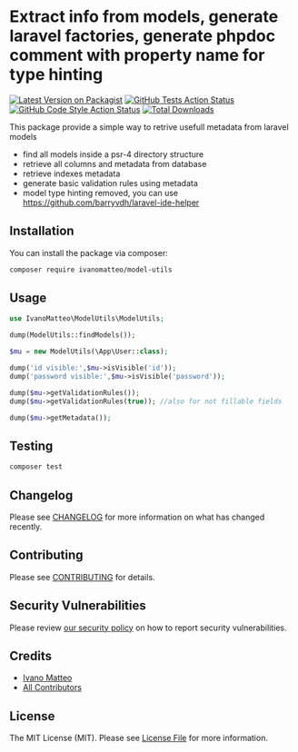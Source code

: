 # Extract info from models, generate laravel factories, generate phpdoc comment with property name for type hinting

[![Latest Version on Packagist](https://img.shields.io/packagist/v/ivanomatteo/model-utils.svg?style=flat-square)](https://packagist.org/packages/ivanomatteo/model-utils)
[![GitHub Tests Action Status](https://img.shields.io/github/workflow/status/ivanomatteo/model-utils/run-tests?label=tests)](https://github.com/ivanomatteo/model-utils/actions?query=workflow%3Arun-tests+branch%3Amain)
[![GitHub Code Style Action Status](https://img.shields.io/github/workflow/status/ivanomatteo/model-utils/Check%20&%20fix%20styling?label=code%20style)](https://github.com/ivanomatteo/model-utils/actions?query=workflow%3A"Check+%26+fix+styling"+branch%3Amain)
[![Total Downloads](https://img.shields.io/packagist/dt/ivanomatteo/model-utils.svg?style=flat-square)](https://packagist.org/packages/ivanomatteo/model-utils)

This package provide a simple way to retrive usefull metadata from laravel models

-   find all models inside a psr-4 directory structure
-   retrieve all columns and metadata from database
-   retrieve indexes metadata
-   generate basic validation rules using metadata
-   model type hinting removed, you can use https://github.com/barryvdh/laravel-ide-helper


## Installation

You can install the package via composer:

```bash
composer require ivanomatteo/model-utils
```

## Usage


```php
use IvanoMatteo\ModelUtils\ModelUtils;

dump(ModelUtils::findModels());

$mu = new ModelUtils(\App\User::class);

dump('id visible:',$mu->isVisible('id'));
dump('password visible:',$mu->isVisible('password'));

dump($mu->getValidationRules());
dump($mu->getValidationRules(true)); //also for not fillable fields

dump($mu->getMetadata());


```

## Testing

```bash
composer test
```

## Changelog

Please see [CHANGELOG](CHANGELOG.md) for more information on what has changed recently.

## Contributing

Please see [CONTRIBUTING](.github/CONTRIBUTING.md) for details.

## Security Vulnerabilities

Please review [our security policy](../../security/policy) on how to report security vulnerabilities.

## Credits

- [Ivano Matteo](https://github.com/ivanomatteo)
- [All Contributors](../../contributors)

## License

The MIT License (MIT). Please see [License File](LICENSE.md) for more information.
